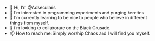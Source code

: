 - 👋 Hi, I’m @Adsecularis
- 👀 I’m interested in programming experiments and purging heretics.
- 🌱 I’m currently learning to be nice to people who believe in different things from myself.
- 💞️ I’m looking to collaborate on the Black Crusade.
- 📫 How to reach me: Simply worship Chaos and I will find you myself.

<!---
Adsecularis/Adsecularis is a ✨ special ✨ repository because its `README.md` (this file) appears on your GitHub profile.
You can click the Preview link to take a look at your changes.
--->
